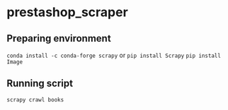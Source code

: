 # prestashop_scraper

## Preparing environment

```conda install -c conda-forge scrapy``` or ```pip install Scrapy```
```pip install Image```

## Running script

```scrapy crawl books```
